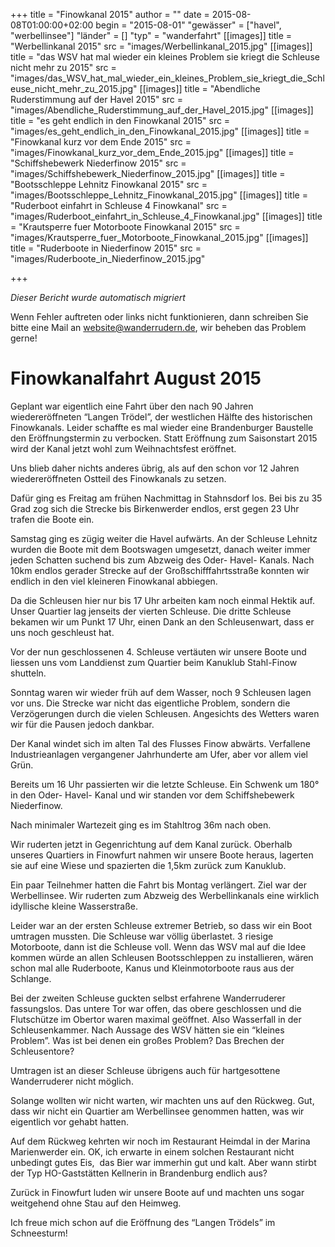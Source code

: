 +++
title = "Finowkanal 2015"
author = ""
date = 2015-08-08T01:00:00+02:00
begin = "2015-08-01"
"gewässer" = ["havel", "werbellinsee"]
"länder" = []
"typ" = "wanderfahrt"
[[images]]
title = "Werbellinkanal 2015"
src = "images/Werbellinkanal_2015.jpg"
[[images]]
title = "das WSV hat mal wieder ein kleines Problem sie kriegt die Schleuse nicht mehr zu 2015"
src = "images/das_WSV_hat_mal_wieder_ein_kleines_Problem_sie_kriegt_die_Schleuse_nicht_mehr_zu_2015.jpg"
[[images]]
title = "Abendliche Ruderstimmung auf der Havel 2015"
src = "images/Abendliche_Ruderstimmung_auf_der_Havel_2015.jpg"
[[images]]
title = "es geht endlich in den Finowkanal 2015"
src = "images/es_geht_endlich_in_den_Finowkanal_2015.jpg"
[[images]]
title = "Finowkanal kurz vor dem Ende 2015"
src = "images/Finowkanal_kurz_vor_dem_Ende_2015.jpg"
[[images]]
title = "Schiffshebewerk Niederfinow 2015"
src = "images/Schiffshebewerk_Niederfinow_2015.jpg"
[[images]]
title = "Bootsschleppe Lehnitz Finowkanal 2015"
src = "images/Bootsschleppe_Lehnitz_Finowkanal_2015.jpg"
[[images]]
title = "Ruderboot einfahrt in Schleuse 4 Finowkanal"
src = "images/Ruderboot_einfahrt_in_Schleuse_4_Finowkanal.jpg"
[[images]]
title = "Krautsperre fuer Motorboote Finowkanal 2015"
src = "images/Krautsperre_fuer_Motorboote_Finowkanal_2015.jpg"
[[images]]
title = "Ruderboote in Niederfinow 2015"
src = "images/Ruderboote_in_Niederfinow_2015.jpg"

+++


*Dieser Bericht wurde automatisch migriert*

Wenn Fehler auftreten oder links nicht funktionieren, dann schreiben Sie bitte eine Mail an website@wanderrudern.de, wir beheben das Problem gerne!



# Finowkanalfahrt August 2015


Geplant war eigentlich eine Fahrt über den nach 90 Jahren wiedereröffneten “Langen Trödel”, der westlichen Hälfte des historischen Finowkanals. Leider schaffte es mal wieder eine Brandenburger Baustelle den Eröffnungstermin zu verbocken. Statt Eröffnung zum Saisonstart 2015 wird der Kanal jetzt wohl zum Weihnachtsfest eröffnet.

Uns blieb daher nichts anderes übrig, als auf den schon vor 12 Jahren wiedereröffneten Ostteil des Finowkanals zu setzen.

Dafür ging es Freitag am frühen Nachmittag in Stahnsdorf los. Bei bis zu 35 Grad zog sich die Strecke bis Birkenwerder endlos, erst gegen 23 Uhr trafen die Boote ein.

Samstag ging es zügig weiter die Havel aufwärts. An der Schleuse Lehnitz wurden die Boote mit dem Bootswagen umgesetzt, danach weiter immer jeden Schatten suchend bis zum Abzweig des Oder- Havel- Kanals. Nach 10km endlos gerader Strecke auf der Großschifffahrtsstraße konnten wir endlich in den viel kleineren Finowkanal abbiegen.

Da die Schleusen hier nur bis 17 Uhr arbeiten kam noch einmal Hektik auf. Unser Quartier lag jenseits der vierten Schleuse. Die dritte Schleuse bekamen wir um Punkt 17 Uhr, einen Dank an den Schleusenwart, dass er uns noch geschleust hat.

Vor der nun geschlossenen 4. Schleuse vertäuten wir unsere Boote und liessen uns vom Landdienst zum Quartier beim Kanuklub Stahl-Finow shutteln.

Sonntag waren wir wieder früh auf dem Wasser, noch 9 Schleusen lagen vor uns. Die Strecke war nicht das eigentliche Problem, sondern die Verzögerungen durch die vielen Schleusen. Angesichts des Wetters waren wir für die Pausen jedoch dankbar.

Der Kanal windet sich im alten Tal des Flusses Finow abwärts. Verfallene Industrieanlagen vergangener Jahrhunderte am Ufer, aber vor allem viel Grün.

Bereits um 16 Uhr passierten wir die letzte Schleuse. Ein Schwenk um 180° in den Oder- Havel- Kanal und wir standen vor dem Schiffshebewerk Niederfinow.

Nach minimaler Wartezeit ging es im Stahltrog 36m nach oben.

Wir ruderten jetzt in Gegenrichtung auf dem Kanal zurück. Oberhalb unseres Quartiers in Finowfurt nahmen wir unsere Boote heraus, lagerten sie auf eine Wiese und spazierten die 1,5km zurück zum Kanuklub.

Ein paar Teilnehmer hatten die Fahrt bis Montag verlängert. Ziel war der Werbellinsee. Wir ruderten zum Abzweig des Werbellinkanals eine wirklich idyllische kleine Wasserstraße.

Leider war an der ersten Schleuse extremer Betrieb, so dass wir ein Boot umtragen mussten. Die Schleuse war völlig überlastet. 3 riesige Motorboote, dann ist die Schleuse voll. Wenn das WSV mal auf die Idee kommen würde an allen Schleusen Bootsschleppen zu installieren, wären schon mal alle Ruderboote, Kanus und Kleinmotorboote raus aus der Schlange.

Bei der zweiten Schleuse guckten selbst erfahrene Wanderruderer fassungslos. Das untere Tor war offen, das obere geschlossen und die Flutschütze im Obertor waren maximal geöffnet. Also Wasserfall in der Schleusenkammer. Nach Aussage des WSV hätten sie ein “kleines Problem”. Was ist bei denen ein großes Problem? Das Brechen der Schleusentore?

Umtragen ist an dieser Schleuse übrigens auch für hartgesottene Wanderruderer nicht möglich.

Solange wollten wir nicht warten, wir machten uns auf den Rückweg. Gut, dass wir nicht ein Quartier am Werbellinsee genommen hatten, was wir eigentlich vor gehabt hatten.

Auf dem Rückweg kehrten wir noch im Restaurant Heimdal in der Marina Marienwerder ein. OK, ich erwarte in einem solchen Restaurant nicht unbedingt gutes Eis,  das Bier war immerhin gut und kalt. Aber wann stirbt der Typ HO-Gaststätten Kellnerin in Brandenburg endlich aus?

Zurück in Finowfurt luden wir unsere Boote auf und machten uns sogar weitgehend ohne Stau auf den Heimweg.

Ich freue mich schon auf die Eröffnung des “Langen Trödels” im Schneesturm!